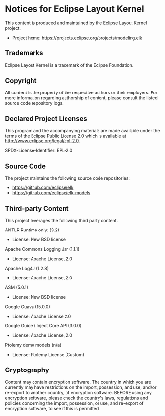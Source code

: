 # Notices for Eclipse Layout Kernel

This content is produced and maintained by the Eclipse Layout Kernel project.

* Project home: https://projects.eclipse.org/projects/modeling.elk

## Trademarks

 Eclipse Layout Kernel is a trademark of the Eclipse Foundation.

## Copyright

All content is the property of the respective authors or their employers. For
more information regarding authorship of content, please consult the listed
source code repository logs.

## Declared Project Licenses

This program and the accompanying materials are made available under the
terms of the Eclipse Public License 2.0 which is available at
http://www.eclipse.org/legal/epl-2.0.

SPDX-License-Identifier: EPL-2.0

## Source Code

The project maintains the following source code repositories:

* https://github.com/eclipse/elk
* https://github.com/eclipse/elk-models

## Third-party Content

This project leverages the following third party content.

ANTLR Runtime only: (3.2)

* License: New BSD license

Apache Commons Logging Jar (1.1.1)

* License: Apache License, 2.0

Apache Log4J (1.2.8)

* License: Apache License, 2.0

ASM (5.0.1)

* License: New BSD license

Google Guava (15.0.0)

* License: Apache License 2.0

Google Guice / Inject Core API (3.0.0)

* License: Apache License, 2.0

Ptolemy demo models (n/a)

* License: Ptolemy License (Custom)

## Cryptography

Content may contain encryption software. The country in which you are currently
may have restrictions on the import, possession, and use, and/or re-export to
another country, of encryption software. BEFORE using any encryption software,
please check the country's laws, regulations and policies concerning the import,
possession, or use, and re-export of encryption software, to see if this is
permitted.